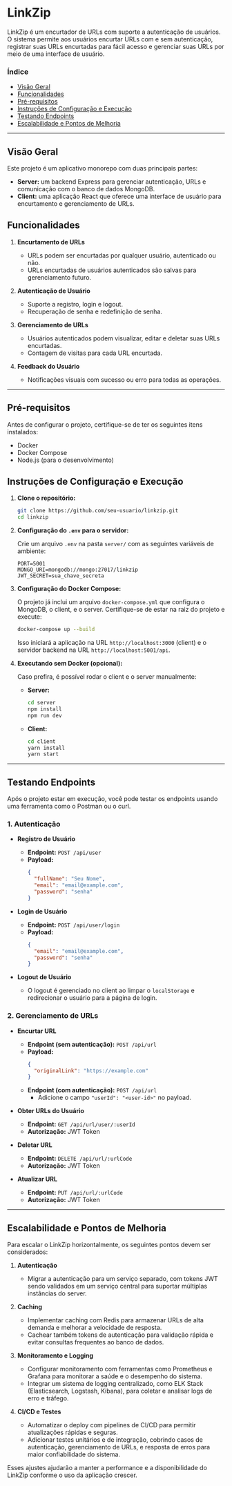 # LinkZip

LinkZip é um encurtador de URLs com suporte a autenticação de usuários. O sistema permite aos usuários encurtar URLs com e sem autenticação, registrar suas URLs encurtadas para fácil acesso e gerenciar suas URLs por meio de uma interface de usuário. 

### Índice

- [Visão Geral](#visão-geral)
- [Funcionalidades](#funcionalidades)
- [Pré-requisitos](#pré-requisitos)
- [Instruções de Configuração e Execução](#instruções-de-configuração-e-execução)
- [Testando Endpoints](#testando-endpoints)
- [Escalabilidade e Pontos de Melhoria](#escalabilidade-e-pontos-de-melhoria)

---

## Visão Geral

Este projeto é um aplicativo monorepo com duas principais partes:
- **Server:** um backend Express para gerenciar autenticação, URLs e comunicação com o banco de dados MongoDB.
- **Client:** uma aplicação React que oferece uma interface de usuário para encurtamento e gerenciamento de URLs.

## Funcionalidades

1. **Encurtamento de URLs**
   - URLs podem ser encurtadas por qualquer usuário, autenticado ou não.
   - URLs encurtadas de usuários autenticados são salvas para gerenciamento futuro.

2. **Autenticação de Usuário**
   - Suporte a registro, login e logout.
   - Recuperação de senha e redefinição de senha.
   
3. **Gerenciamento de URLs**
   - Usuários autenticados podem visualizar, editar e deletar suas URLs encurtadas.
   - Contagem de visitas para cada URL encurtada.

4. **Feedback do Usuário**
   - Notificações visuais com sucesso ou erro para todas as operações.

---

## Pré-requisitos

Antes de configurar o projeto, certifique-se de ter os seguintes itens instalados:
- Docker
- Docker Compose
- Node.js (para o desenvolvimento)

## Instruções de Configuração e Execução

1. **Clone o repositório:**

   ```bash
   git clone https://github.com/seu-usuario/linkzip.git
   cd linkzip
   ```

2. **Configuração do `.env` para o servidor:**
   
   Crie um arquivo `.env` na pasta `server/` com as seguintes variáveis de ambiente:
   ```dotenv
   PORT=5001
   MONGO_URI=mongodb://mongo:27017/linkzip
   JWT_SECRET=sua_chave_secreta
   ```

3. **Configuração do Docker Compose:**

   O projeto já inclui um arquivo `docker-compose.yml` que configura o MongoDB, o client, e o server. Certifique-se de estar na raiz do projeto e execute:

   ```bash
   docker-compose up --build
   ```

   Isso iniciará a aplicação na URL `http://localhost:3000` (client) e o servidor backend na URL `http://localhost:5001/api`.

4. **Executando sem Docker (opcional):**

   Caso prefira, é possível rodar o client e o server manualmente:

   - **Server:**
     ```bash
     cd server
     npm install
     npm run dev
     ```

   - **Client:**
     ```bash
     cd client
     yarn install
     yarn start
     ```

---

## Testando Endpoints

Após o projeto estar em execução, você pode testar os endpoints usando uma ferramenta como o Postman ou o curl.

### 1. **Autenticação**

   - **Registro de Usuário**
     - **Endpoint:** `POST /api/user`
     - **Payload:**
       ```json
       {
         "fullName": "Seu Nome",
         "email": "email@example.com",
         "password": "senha"
       }
       ```

   - **Login de Usuário**
     - **Endpoint:** `POST /api/user/login`
     - **Payload:**
       ```json
       {
         "email": "email@example.com",
         "password": "senha"
       }
       ```
   - **Logout de Usuário**
     - O logout é gerenciado no client ao limpar o `localStorage` e redirecionar o usuário para a página de login.

### 2. **Gerenciamento de URLs**

   - **Encurtar URL**
     - **Endpoint (sem autenticação):** `POST /api/url`
     - **Payload:**
       ```json
       {
         "originalLink": "https://example.com"
       }
       ```
     - **Endpoint (com autenticação):** `POST /api/url`
       - Adicione o campo `"userId": "<user-id>"` no payload.

   - **Obter URLs do Usuário**
     - **Endpoint:** `GET /api/url/user/:userId`
     - **Autorização:** JWT Token

   - **Deletar URL**
     - **Endpoint:** `DELETE /api/url/:urlCode`
     - **Autorização:** JWT Token

   - **Atualizar URL**
     - **Endpoint:** `PUT /api/url/:urlCode`
     - **Autorização:** JWT Token

---

## Escalabilidade e Pontos de Melhoria

Para escalar o LinkZip horizontalmente, os seguintes pontos devem ser considerados:

1. **Autenticação**
   - Migrar a autenticação para um serviço separado, com tokens JWT sendo validados em um serviço central para suportar múltiplas instâncias do server.

2. **Caching**
   - Implementar caching com Redis para armazenar URLs de alta demanda e melhorar a velocidade de resposta.
   - Cachear também tokens de autenticação para validação rápida e evitar consultas frequentes ao banco de dados.

3. **Monitoramento e Logging**
   - Configurar monitoramento com ferramentas como Prometheus e Grafana para monitorar a saúde e o desempenho do sistema.
   - Integrar um sistema de logging centralizado, como ELK Stack (Elasticsearch, Logstash, Kibana), para coletar e analisar logs de erro e tráfego.

4. **CI/CD e Testes**
   - Automatizar o deploy com pipelines de CI/CD para permitir atualizações rápidas e seguras.
   - Adicionar testes unitários e de integração, cobrindo casos de autenticação, gerenciamento de URLs, e resposta de erros para maior confiabilidade do sistema.

Esses ajustes ajudarão a manter a performance e a disponibilidade do LinkZip conforme o uso da aplicação crescer.
